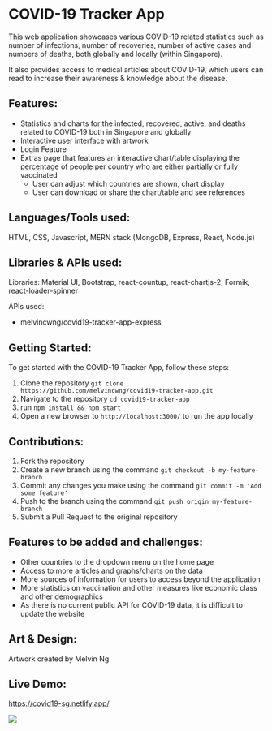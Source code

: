 # COVID-19 Tracker App

This web application showcases various COVID-19 related statistics such as number of infections, number of recoveries, number of active cases and numbers of deaths, both globally and locally (within Singapore). 

It also provides access to medical articles about COVID-19, which users can read to increase their awareness & knowledge about the disease. 

## Features:
 - Statistics and charts for the infected, recovered, active, and deaths related to COVID-19 both in Singapore and globally
 - Interactive user interface with artwork
 - Login Feature
 - Extras page that features an interactive chart/table displaying the percentage of people per country who are either partially or fully vaccinated
     - User can adjust which countries are shown, chart display
     - User can download or share the chart/table and see references

## Languages/Tools used:
HTML, CSS, Javascript, MERN stack (MongoDB, Express, React, Node.js)

## Libraries & APIs used: 
Libraries: Material UI, Bootstrap, react-countup, react-chartjs-2, Formik, react-loader-spinner

APIs used: 
  - melvincwng/covid19-tracker-app-express

## Getting Started:
To get started with the COVID-19 Tracker App, follow these steps:
 1. Clone the repository `git clone https://github.com/melvincwng/covid19-tracker-app.git`
 2. Navigate to the repository `cd covid19-tracker-app`
 3. run `npm install && npm start`
 4. Open a new browser to `http://localhost:3000/` to run the app locally

## Contributions:
 1. Fork the repository
 2. Create a new branch using the command `git checkout -b my-feature-branch`
 3. Commit any changes you make using the command `git commit -m 'Add some feature'`
 4. Push to the branch using the command `git push origin my-feature-branch`
 5. Submit a Pull Request to the original repository

## Features to be added and challenges:
 - Other countries to the dropdown menu on the home page
 - Access to more articles and graphs/charts on the data
 - More sources of information for users to access beyond the application
 - More statistics on vaccination and other measures like economic class and other demographics
 - As there is no current public API for COVID-19 data, it is difficult to update the website

## Art & Design:
Artwork created by Melvin Ng

## Live Demo:
https://covid19-sg.netlify.app/

<img src="https://github.com/melvincwng/covid19-tracker-app/blob/master/src/images/demo.JPG"/>
